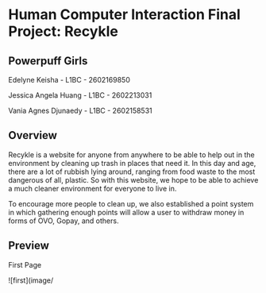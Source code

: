 # Human Computer Interaction Final Project: Recykle

## Powerpuff Girls

Edelyne Keisha - L1BC - 2602169850

Jessica Angela Huang - L1BC - 2602213031

Vania Agnes Djunaedy - L1BC - 2602158531

## Overview

Recykle is a website for anyone from anywhere to be able to help out in the environment by cleaning up trash in places that need it. In this day and age, there are a lot of rubbish lying around, ranging from food waste to the most dangerous of all, plastic. So with this website, we hope to be able to achieve a much cleaner environment for everyone to live in. 

To encourage more people to clean up, we also established a point system in which gathering enough points will allow a user to withdraw money in forms of OVO, Gopay, and others.

## Preview

First Page

![first](image/
